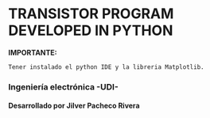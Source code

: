 # TRANSISTOR PROGRAM DEVELOPED IN PYTHON 
**IMPORTANTE:** 
```
Tener instalado el python IDE y la libreria Matplotlib.
```
### Ingeniería electrónica -UDI-
#### Desarrollado por Jilver Pacheco Rivera
